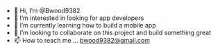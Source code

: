 - 👋 Hi, I’m @Bwood9382
- 👀 I’m interested in looking for app developers
- 🌱 I’m currently learning how to build a mobile app
- 💞️ I’m looking to collaborate on this project and build something great
- 📫 How to reach me ... bwood9382@gmail.com

<!---
Bwood9382/Bwood9382 is a ✨ special ✨ repository because its `README.md` (this file) appears on your GitHub profile.
You can click the Preview link to take a look at your changes.
--->
